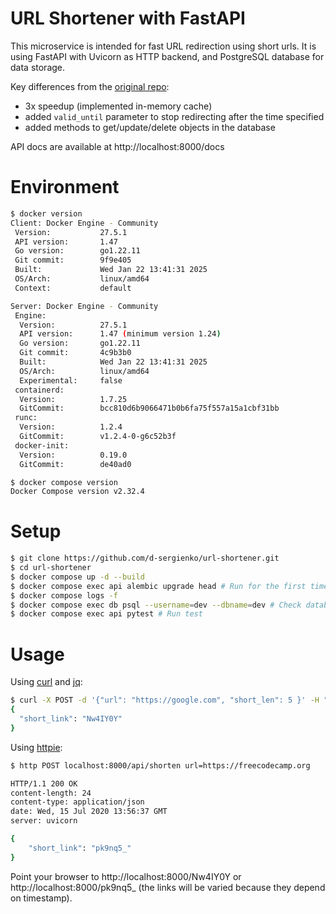 # URL Shortener with FastAPI

This microservice is intended for fast URL redirection using short urls.
It is using FastAPI with Uvicorn as HTTP backend, and PostgreSQL database for data storage.

Key differences from the [original repo](https://github.com/vancanhuit/url-shortener):
* 3x speedup (implemented in-memory cache)
* added `valid_until` parameter to stop redirecting after the time specified
* added methods to get/update/delete objects in the database

API docs are available at http://localhost:8000/docs

# Environment
```sh
$ docker version
Client: Docker Engine - Community
 Version:           27.5.1
 API version:       1.47
 Go version:        go1.22.11
 Git commit:        9f9e405
 Built:             Wed Jan 22 13:41:31 2025
 OS/Arch:           linux/amd64
 Context:           default

Server: Docker Engine - Community
 Engine:
  Version:          27.5.1
  API version:      1.47 (minimum version 1.24)
  Go version:       go1.22.11
  Git commit:       4c9b3b0
  Built:            Wed Jan 22 13:41:31 2025
  OS/Arch:          linux/amd64
  Experimental:     false
 containerd:
  Version:          1.7.25
  GitCommit:        bcc810d6b9066471b0b6fa75f557a15a1cbf31bb
 runc:
  Version:          1.2.4
  GitCommit:        v1.2.4-0-g6c52b3f
 docker-init:
  Version:          0.19.0
  GitCommit:        de40ad0

$ docker compose version
Docker Compose version v2.32.4
```

# Setup
```sh
$ git clone https://github.com/d-sergienko/url-shortener.git
$ cd url-shortener
$ docker compose up -d --build
$ docker compose exec api alembic upgrade head # Run for the first time to initialize database schemas
$ docker compose logs -f
$ docker compose exec db psql --username=dev --dbname=dev # Check database schemas
$ docker compose exec api pytest # Run test
```

# Usage
Using [curl](https://curl.haxx.se) and [jq](https://stedolan.github.io/jq/):
```sh
$ curl -X POST -d '{"url": "https://google.com", "short_len": 5 }' -H "Content-Type: application/json" http://localhost:8000/api/shorten | jq .
{
  "short_link": "Nw4IY0Y"
}
```

Using [httpie](https://httpie.org):
```sh
$ http POST localhost:8000/api/shorten url=https://freecodecamp.org

HTTP/1.1 200 OK
content-length: 24
content-type: application/json
date: Wed, 15 Jul 2020 13:56:37 GMT
server: uvicorn

{
    "short_link": "pk9nq5_"
}
```

Point your browser to http://localhost:8000/Nw4IY0Y or http://localhost:8000/pk9nq5_ (the links will be varied because they depend on timestamp).

